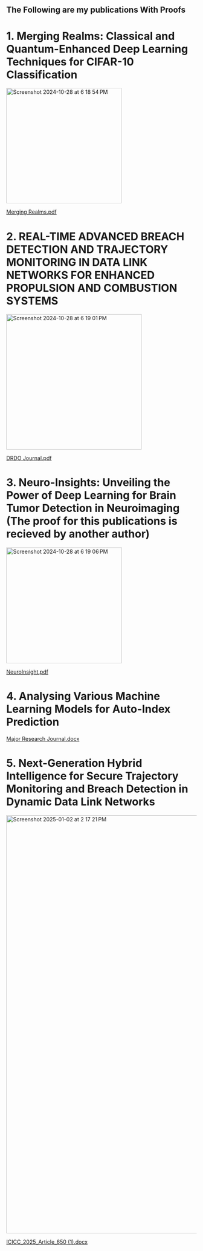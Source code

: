 ## The Following are my publications With Proofs

# 1. Merging Realms: Classical and Quantum-Enhanced Deep Learning Techniques for CIFAR-10 Classification
<img width="305" alt="Screenshot 2024-10-28 at 6 18 54 PM" src="https://github.com/user-attachments/assets/4821b024-23b2-41c7-9655-d2dbf8133af0">


[Merging Realms.pdf](https://github.com/user-attachments/files/17542636/Merging.Realms.pdf)

# 2. REAL-TIME ADVANCED BREACH DETECTION AND TRAJECTORY MONITORING IN DATA LINK NETWORKS FOR ENHANCED PROPULSION AND COMBUSTION SYSTEMS
<img width="358" alt="Screenshot 2024-10-28 at 6 19 01 PM" src="https://github.com/user-attachments/assets/ab6bb466-bf4b-4aa3-b6e1-8e15bb785668">


[DRDO Journal.pdf](https://github.com/user-attachments/files/17542650/DRDO.Journal.pdf)

# 3. Neuro-Insights: Unveiling the Power of Deep Learning for Brain Tumor Detection in Neuroimaging (The proof for this publications is recieved by another author)
<img width="306" alt="Screenshot 2024-10-28 at 6 19 06 PM" src="https://github.com/user-attachments/assets/ef190def-2f5b-4cca-9c64-477452e294bf">


[NeuroInsight.pdf](https://github.com/user-attachments/files/17542669/NeuroInsight.pdf)


# 4. Analysing Various Machine Learning Models for Auto-Index Prediction


[Major Research Journal.docx](https://github.com/user-attachments/files/18289126/Major.Research.Journal.docx)



# 5. Next-Generation Hybrid Intelligence for Secure Trajectory Monitoring and Breach Detection in Dynamic Data Link Networks
<img width="1105" alt="Screenshot 2025-01-02 at 2 17 21 PM" src="https://github.com/user-attachments/assets/57c6f8eb-a7b5-4e63-bf43-8d4a4977a2f3" />


[ICICC_2025_Article_650 (1).docx](https://github.com/user-attachments/files/18289124/ICICC_2025_Article_650.1.docx)









